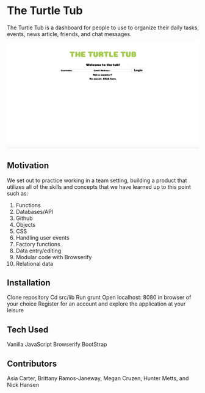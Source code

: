 # The Turtle Tub

The Turtle Tub is a dashboard for people to use to organize their daily tasks, events, news article, friends, and chat messages.


![alt text](VanillaJS-Nutshell.png)



## Motivation

We set out to practice working in a team setting, building a product that utilizes all of the skills and concepts that we have learned up to this point such as:

1. Functions
1. Databases/API
1. Github
1. Objects
1. CSS
1. Handling user events
1. Factory functions
1. Data entry/editing
1. Modular code with Browserify
1. Relational data



## Installation

Clone repository
Cd src/lib
Run grunt
Open localhost: 8080 in browser of your choice
Register for an account and explore the application at your leisure

## Tech Used

Vanilla JavaScript
Browserify
BootStrap

## Contributors
Asia Carter, Brittany Ramos-Janeway, Megan Cruzen, Hunter Metts, and Nick Hansen